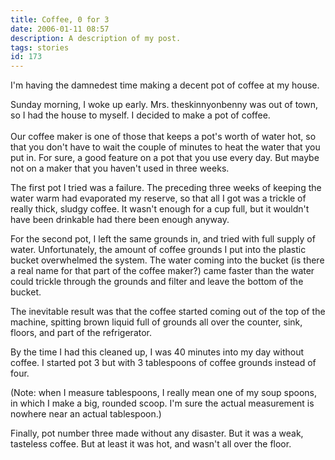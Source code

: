 ```yaml
---
title: Coffee, 0 for 3
date: 2006-01-11 08:57
description: A description of my post.
tags: stories
id: 173
---
```

I'm having the damnedest time making a decent pot of coffee at my house.

Sunday morning, I woke up early.  Mrs. theskinnyonbenny was out of town, so I had the house to myself.  I decided to make a pot of coffee.
<span class="spanEndPreview">&nbsp;</span><br /><br />Our coffee maker is one of those that keeps a pot's worth of water hot, so that you don't have to wait the couple of minutes to heat the water that you put in.  For sure, a good feature on a pot that you use every day.  But maybe not on a maker that you haven't used in three weeks.

The first pot I tried was a failure.  The preceding three weeks of keeping the water warm had evaporated my reserve, so that all I got was a trickle of really thick, sludgy coffee.  It wasn't enough for a cup full, but it wouldn't have been drinkable had there been enough anyway.

For the second pot, I left the same grounds in, and tried with full supply of water.  Unfortunately, the amount of coffee grounds I put into the plastic bucket overwhelmed the system.  The water coming into the bucket (is there a real name for that part of the coffee maker?) came faster than the water could trickle through the grounds and filter and leave the bottom of the bucket.

The inevitable result was that the coffee started coming out of the top of the machine, spitting brown liquid full of grounds all over the counter, sink, floors, and part of the refrigerator.

By the time I had this cleaned up, I was 40 minutes into my day without coffee.  I started pot 3 but with 3 tablespoons of coffee grounds instead of four.  

(Note:  when I measure tablespoons, I really mean one of my soup spoons, in which I make a big, rounded scoop.  I'm sure the actual measurement is nowhere near an actual tablespoon.)

Finally, pot number three made without any disaster.  But it was a weak, tasteless coffee.  But at least it was hot, and wasn't all over the floor.
